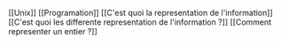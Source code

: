 [[Unix]] [[Programation]] [[C'est quoi la representation de l'information]] [[C'est quoi les differente representation de l'information ?]] [[Comment representer un entier ?]]